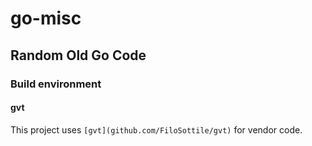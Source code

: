 # go-misc

## Random Old Go Code

### Build environment

#### gvt

This project uses `[gvt](github.com/FiloSottile/gvt)` for vendor code.

